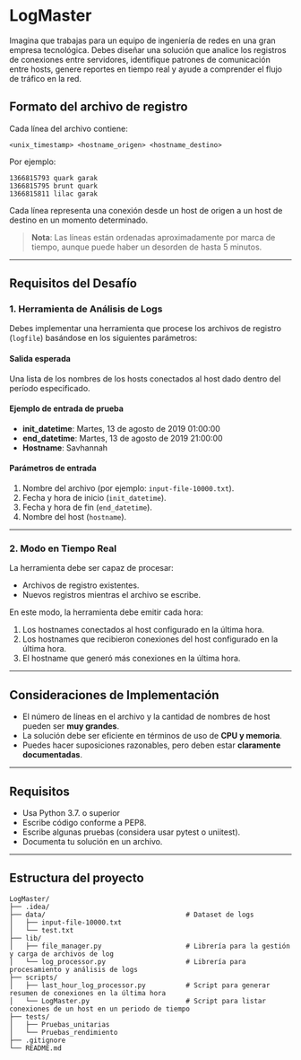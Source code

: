 # LogMaster

Imagina que trabajas para un equipo de ingeniería de redes en una gran empresa tecnológica. Debes diseñar una solución que analice los registros de conexiones entre servidores, identifique patrones de comunicación entre hosts, genere reportes en tiempo real y ayude a comprender el flujo de tráfico en la red.

## Formato del archivo de registro

Cada línea del archivo contiene:
```
<unix_timestamp> <hostname_origen> <hostname_destino>
```
Por ejemplo: 
```
1366815793 quark garak 
1366815795 brunt quark 
1366815811 lilac garak
```


Cada línea representa una conexión desde un host de origen a un host de destino en un momento determinado.

> **Nota**: Las líneas están ordenadas aproximadamente por marca de tiempo, aunque puede haber un desorden de hasta 5 minutos.

---

## Requisitos del Desafío

### 1. Herramienta de Análisis de Logs

Debes implementar una herramienta que procese los archivos de registro (`logfile`) basándose en los siguientes parámetros:

#### Salida esperada
Una lista de los nombres de los hosts conectados al host dado dentro del período especificado.

#### Ejemplo de entrada de prueba

- **init_datetime**: Martes, 13 de agosto de 2019 01:00:00  
- **end_datetime**: Martes, 13 de agosto de 2019 21:00:00  
- **Hostname**: Savhannah  

#### Parámetros de entrada

1. Nombre del archivo (por ejemplo: `input-file-10000.txt`).
2. Fecha y hora de inicio (`init_datetime`).
3. Fecha y hora de fin (`end_datetime`).
4. Nombre del host (`hostname`).

---

### 2. Modo en Tiempo Real

La herramienta debe ser capaz de procesar:

- Archivos de registro existentes.
- Nuevos registros mientras el archivo se escribe.

En este modo, la herramienta debe emitir cada hora:

1. Los hostnames conectados al host configurado en la última hora.
2. Los hostnames que recibieron conexiones del host configurado en la última hora.
3. El hostname que generó más conexiones en la última hora.

---

## Consideraciones de Implementación

- El número de líneas en el archivo y la cantidad de nombres de host pueden ser **muy grandes**.
- La solución debe ser eficiente en términos de uso de **CPU y memoria**.
- Puedes hacer suposiciones razonables, pero deben estar **claramente documentadas**.

---
## Requisitos
- Usa Python 3.7. o superior
- Escribe código conforme a PEP8.
- Escribe algunas pruebas (considera usar pytest o uniitest).
- Documenta tu solución en un archivo.
  
---
  ## Estructura del proyecto 
```
LogMaster/
├── .idea/                                
├── data/                                   # Dataset de logs
│   ├── input-file-10000.txt    
│   └── test.txt              
├── lib/                                    
│   ├── file_manager.py                     # Librería para la gestión y carga de archivos de log
│   └── log_processor.py                    # Librería para procesamiento y análisis de logs
├── scripts/                                
│   ├── last_hour_log_processor.py          # Script para generar resumen de conexiones en la última hora
│   └── LogMaster.py                        # Script para listar conexiones de un host en un periodo de tiempo
├── tests/                                  
│   ├── Pruebas_unitarias                   
│   └── Pruebas_rendimiento
├── .gitignore                             
└── README.md
```
